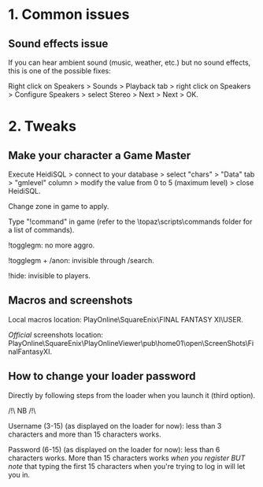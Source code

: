 # 1. Common issues

## Sound effects issue

If you can hear ambient sound (music, weather, etc.) but no sound effects, this is one of the possible fixes:

Right click on Speakers > Sounds > Playback tab > right click on Speakers > Configure Speakers > select Stereo > Next > Next > OK.

# 2. Tweaks

## Make your character a Game Master

Execute HeidiSQL > connect to your database > select "chars" > "Data" tab > "gmlevel" column > modify the value from 0 to 5 (maximum level) > close HeidiSQL.

Change zone in game to apply.

Type "!command" in game (refer to the \topaz\scripts\commands folder for a list of commands).

!togglegm: no more aggro.

!togglegm + /anon: invisible through /search.

!hide: invisible to players.

## Macros and screenshots

Local macros location: PlayOnline\SquareEnix\FINAL FANTASY XI\USER.

_Official_ screenshots location: PlayOnline\SquareEnix\PlayOnlineViewer\pub\home01\open\ScreenShots\FinalFantasyXI.

## How to change your loader password

Directly by following steps from the loader when you launch it (third option).

/!\ NB /!\

Username (3-15) (as displayed on the loader for now): less than 3 characters and more than 15 characters works.

Password (6-15) (as displayed on the loader for now): less than 6 characters works. More than 15 characters works _when you register BUT note_ that typing the first 15 characters when you're trying to log in will let you in.